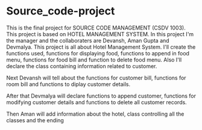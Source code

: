 # Source_code-project

This is the final project for SOURCE CODE MANAGEMENT (CSDV 1003).
This project is based on HOTEL MANAGEMENT SYSTEM.
In this project I'm the manager and the collaboraters are Devansh, Aman Gupta and Devmalya.
This project is all about Hotel Management System.
I'll create the functions used, functions for displaying food, functions to append in food menu, functions for food bill and function to delete food menu.
Also I'll declare the class containing information related to customer.


Next Devansh will tell about the functions for customer bill, functions for room bill and functions to diplay customer details.

After that Devmalya will declare functions to append customer, functions for modifying customer details and functions to delete all customer records.

Then Aman will add information about the hotel, class controlling all the classes and the ending

